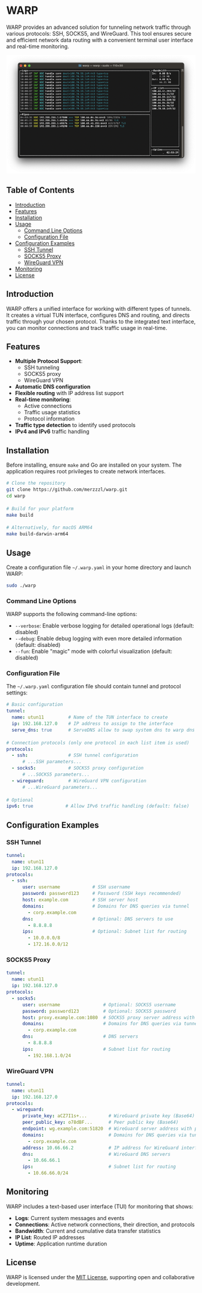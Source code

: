 # WARP

WARP provides an advanced solution for tunneling network traffic through various protocols: SSH, SOCKS5, and WireGuard. This tool ensures secure and efficient network data routing with a convenient terminal user interface and real-time monitoring.

![WARP run with TUI mode](README.png)

## Table of Contents

- [Introduction](#introduction)
- [Features](#features)
- [Installation](#installation)
- [Usage](#usage)
  - [Command Line Options](#command-line-options)
  - [Configuration File](#configuration-file)
- [Configuration Examples](#configuration-examples)
  - [SSH Tunnel](#ssh-tunnel)
  - [SOCKS5 Proxy](#socks5-proxy)
  - [WireGuard VPN](#wireguard-vpn)
- [Monitoring](#monitoring)
- [License](#license)

## Introduction

WARP offers a unified interface for working with different types of tunnels. It creates a virtual TUN interface, configures DNS and routing, and directs traffic through your chosen protocol. Thanks to the integrated text interface, you can monitor connections and track traffic usage in real-time.

## Features

- **Multiple Protocol Support**:
  - SSH tunneling
  - SOCKS5 proxy
  - WireGuard VPN
- **Automatic DNS configuration**
- **Flexible routing** with IP address list support
- **Real-time monitoring**:
  - Active connections
  - Traffic usage statistics
  - Protocol information
- **Traffic type detection** to identify used protocols
- **IPv4 and IPv6** traffic handling

## Installation

Before installing, ensure `make` and Go are installed on your system. The application requires root privileges to create network interfaces.

```bash
# Clone the repository
git clone https://github.com/merzzzl/warp.git
cd warp

# Build for your platform
make build

# Alternatively, for macOS ARM64
make build-darwin-arm64
```

## Usage

Create a configuration file `~/.warp.yaml` in your home directory and launch WARP:

```bash
sudo ./warp
```

### Command Line Options

WARP supports the following command-line options:

- `--verbose`: Enable verbose logging for detailed operational logs (default: disabled)
- `--debug`: Enable debug logging with even more detailed information (default: disabled)
- `--fun`: Enable "magic" mode with colorful visualization (default: disabled)

### Configuration File

The `~/.warp.yaml` configuration file should contain tunnel and protocol settings:

```yaml
# Basic configuration
tunnel:
  name: utun11         # Name of the TUN interface to create
  ip: 192.168.127.0    # IP address to assign to the interface
  serve_dns: true      # ServeDNS allow to swap system dns to warp dns

# Connection protocols (only one protocol in each list item is used)
protocols:
  - ssh:               # SSH tunnel configuration
      # ...SSH parameters...
  - socks5:            # SOCKS5 proxy configuration
      # ...SOCKS5 parameters...
  - wireguard:         # WireGuard VPN configuration
      # ...WireGuard parameters...

# Optional
ipv6: true            # Allow IPv6 traffic handling (default: false)
```

## Configuration Examples

### SSH Tunnel

```yaml
tunnel:
  name: utun11
  ip: 192.168.127.0
protocols:
  - ssh:
      user: username            # SSH username
      password: password123     # Password (SSH keys recommended)
      host: example.com         # SSH server host
      domains:                  # Domains for DNS queries via tunnel
        - corp.example.com 
      dns:                      # Optional: DNS servers to use
        - 8.8.8.8
      ips:                      # Optional: Subnet list for routing
        - 10.0.0.0/8
        - 172.16.0.0/12
```

### SOCKS5 Proxy

```yaml
tunnel:
  name: utun11
  ip: 192.168.127.0
protocols:
  - socks5:
      user: username                # Optional: SOCKS5 username
      password: password123         # Optional: SOCKS5 password
      host: proxy.example.com:1080  # SOCKS5 proxy server address with port
      domains:                      # Domains for DNS queries via tunnel
        - corp.example.com 
      dns:                          # DNS servers
        - 8.8.8.8
      ips:                          # Subnet list for routing
        - 192.168.1.0/24
```

### WireGuard VPN

```yaml
tunnel:
  name: utun11
  ip: 192.168.127.0
protocols:
  - wireguard:
      private_key: aCZ7I1s+...        # WireGuard private key (Base64)
      peer_public_key: o78dBF...      # Peer public key (Base64)
      endpoint: wg.example.com:51820  # WireGuard server address with port
      domains:                        # Domains for DNS queries via tunnel
        - corp.example.com 
      address: 10.66.66.2             # IP address for WireGuard interface
      dns:                            # WireGuard DNS servers
        - 10.66.66.1
      ips:                            # Subnet list for routing
        - 10.66.66.0/24
```

## Monitoring

WARP includes a text-based user interface (TUI) for monitoring that shows:

- **Logs**: Current system messages and events
- **Connections**: Active network connections, their direction, and protocols
- **Bandwidth**: Current and cumulative data transfer statistics
- **IP List**: Routed IP addresses
- **Uptime**: Application runtime duration

## License

WARP is licensed under the [MIT License](LICENSE), supporting open and collaborative development.